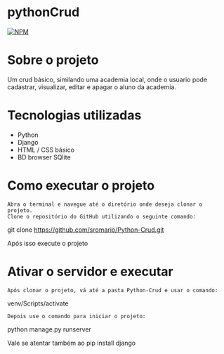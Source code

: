# pythonCrud
[![NPM](https://img.shields.io/npm/l/react)](https://github.com/sromario/pythonCrud/blob/main/LICENSE)

# Sobre o projeto
Um crud básico, similando uma academia local, onde o usuario pode cadastrar, visualizar, editar e apagar o aluno da academia.


# Tecnologias utilizadas
- Python
- Django
- HTML / CSS básico
- BD browser SQlite

# Como executar o projeto

    Abra o terminal e navegue até o diretório onde deseja clonar o projeto.
    Clone o repositório do GitHub utilizando o seguinte comando:

git clone https://github.com/sromario/Python-Crud.git

Após isso execute o projeto


# Ativar o servidor e executar

    Após clonar o projeto, vá até a pasta Python-Crud e usar o comando:

venv/Scripts/activate

    Depois use o comando para iniciar o projeto:

python manage.py runserver

Vale se atentar também ao pip install django


